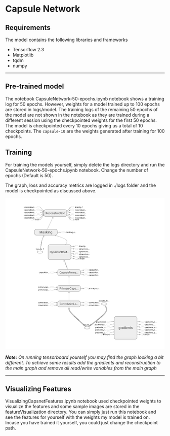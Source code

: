 # Capsule Network

## Requirements

The model contains the following libraries and frameworks
- Tensorflow 2.3
- Matplotlib
- tqdm
- numpy

---
## Pre-trained model
  
The notebook CapsuleNetwork-50-epochs.ipynb notebook shows a training log for 50 epochs. However, weights for a model trained up to 100 epochs are stored in logs/model. The training logs of the remaining 50 epochs of the model are not shown in the notebook as they are trained during a different session using the checkpointed weights for the first 50 epochs. The model is checkpointed every 10 epochs giving us a total of 10 checkpoints. The `capsule-10` are the weights generated after training for 100 epochs. 

## Training

For training the models yourself, simply delete the logs directory and run the CapsuleNetwork-50-epochs.ipynb notebook. Change the number of epochs (Default is 50).

The graph, loss and accuracy metrics are logged in ./logs folder and the model is checkpointed as discussed above.

![Tensorboard Graph](https://github.com/dedhiaparth98/capsule-network/blob/master/CapsuleNetwork-Tensorboard.png)

_**Note:** On running tensorboard yourself you may find the graph looking a bit different. To achieve same results add the gradients and reconstruction to the main graph and remove all read/write variables from the main graph_


---
## Visualizing Features

VisualizingCapsnetFeatures.ipynb notebook used checkpointed weights to visualize the features and some sample images are stored in the featureVisualization directory. You can simply just run this notebook and see the features for yourself with the weights my model is trained on. Incase you have trained it yourself, you could just change the checkpoint path.
